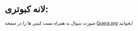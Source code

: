 # لانه کبوتری: 

صورت سوال به همراه تست کیس ها را در صفحه [Quera.org](https://quera.org/problemset/187845/) بخوانید!